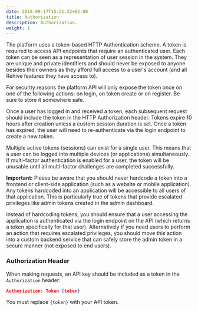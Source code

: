 ```yaml
---
date: 2018-09-17T15:21:22+02:00
title: Authorization
description: Authorization.
weight: 1
---
```


The platform uses a token-based HTTP Authentication scheme. A token is required to access API endpoints that require an authenticated user. Each token can be seen as a representation of user session in the system. They are unique and private identifiers and should never be exposed to anyone besides their owners as they afford full access to a user's account (and all Rehive features they have access to).

<aside class="notice">
    For security reasons the platform API will only expose the token once on one of the following actions: on login, on token create or on register. Be sure to store it somewhere safe.
</aside>

Once a user has logged in and received a token, each subsequent request should include the token in the HTTP Authorization header. Tokens expire 10 hours after creation unless a custom session duration is set. Once a token has expired, the user will need to re-authenticate via the login endpoint to create a new token.

Multiple active tokens (sessions) can exist for a single user. This means that a user can be logged into multiple devices (or applications) simultaneously. If multi-factor authentication is enabled for a user, the token will be unusable until all multi-factor challenges are completed successfully. 

<aside class="warning"
<p><b>Important:</b> Please be aware that you should never hardcode a token into a frontend or client-side application (such as a website or mobile application). Any tokens hardcoded into an application will be accessible to all users of that application. This is particularly true of tokens that provide escalated privileges like admin tokens created in the admin dashboard.</p>
<p>Instead of hardcoding tokens, you should ensure that a user accessing the application is authenticated via the login endpoint on the API (which returns a token specifically for that user). Alternatively if you need users to perform an action that requires escalated privileges, you should move this action into a custom  backend service that can safely store the admin token in a secure manner (not exposed to end users).</p>
</aside>


### Authorization Header

When making requests, an API key should be included as a token in the `Authorization` header:

```json
Authorization: Token {token}
```

<aside class="notice">
	You must replace <code>{token}</code> with your API token.
</aside>
